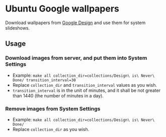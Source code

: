 # Ubuntu Google wallpapers
Download wallpapers from [Google Design](https://design.google) and use them for system slideshows.

## Usage
### Download images from server, and put them into System Settings
* Example: `make all collection_dir=collections/Design\ is\ Never\ Done/ transition_interval=30`
* Replace `collection_dir` and `transition_interval` values as you wish.
* `transition_interval` is in the unit of minutes, and it shall be not greater than 1440 (the number of minutes in a day).

### Remove images from System Settings
* Example: `make all collection_dir=collections/Design\ is\ Never\ Done/`
* Replace `collection_dir` as you wish.
